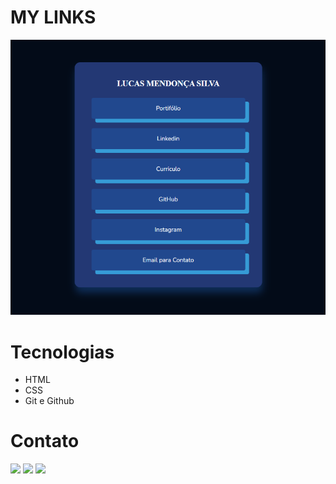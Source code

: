 # MY LINKS

![preview](./previa.png)

# Tecnologias 

- HTML <br>
- CSS <br>
- Git e Github

# Contato
 <div> 
  <a href="https://instagram.com/lucasmesi" target="_blank"><img src="https://img.shields.io/badge/-Instagram-%23E4405F?style=for-the-badge&logo=instagram&logoColor=white" target="_blank"></a>
  <a href = "mailto:lmsilva12kta@gmail.com"><img src="https://img.shields.io/badge/-Gmail-%23333?style=for-the-badge&logo=gmail&logoColor=white" destino ="_blank"></a>
  <a href="https://www.linkedin.com/in/lucas-mendon%C3%A7a-silva-2b7856243" target="_blank"><img src="https://img.shields.io/badge/-LinkedIn-%230077B5?style=for-the-badge&logo=linkedin&logoColor=white" target="_blank"></a> 
</div>
